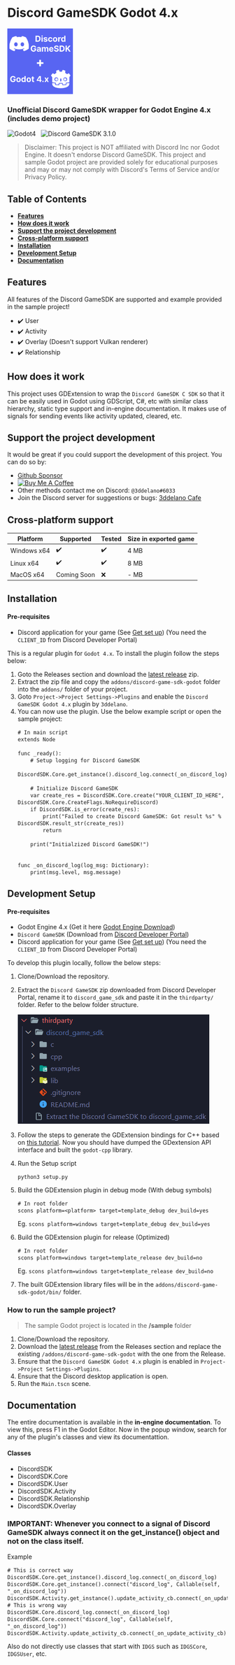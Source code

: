 Discord GameSDK Godot 4.x
=========================================
<img alt="Project Logo" src="./_media/logo.png" height="150">

### Unofficial Discord GameSDK wrapper for Godot Engine 4.x (includes demo project)

<img alt="Godot4" src="https://img.shields.io/badge/-Godot 4.x-478CBF?style=for-the-badge&logo=godotengine&logoWidth=20&logoColor=white" />&nbsp;&nbsp;&nbsp;<img alt="Discord GameSDK 3.1.0" src="https://img.shields.io/badge/-Discord GameSDK 3.1.0-5865f2?style=for-the-badge&logo=discord&logoWidth=20&logoColor=white" />

> Disclaimer: This project is NOT affiliated with Discord Inc nor Godot Engine. It doesn't endorse Discord GameSDK. This project and sample Godot project are provided solely for educational purposes and may or may not comply with Discord's Terms of Service and/or Privacy Policy.


## Table of Contents

- **[Features](#features)**
- **[How does it work](#how-does-it-work)**
- **[Support the project development](#support-the-project-development)**
- **[Cross-platform support](#cross-platform-support)**
- **[Installation](#installation)**
- **[Development Setup](#development-setup)**
- **[Documentation](#documentation)**


## Features

All features of the Discord GameSDK are supported and example provided in the sample project!

- ✔️ User
- ✔️ Activity
- ✔️ Overlay (Doesn't support Vulkan renderer)
- ✔️ Relationship


## How does it work

This project uses GDExtension to wrap the `Discord GameSDK C SDK` so that it can be easily used in Godot using GDScript, C#, etc with similar class hierarchy, static type support and in-engine documentation. It makes use of signals for sending events like activity updated, cleared, etc.


## Support the project development

It would be great if you could support the development of this project. You can do so by:
- [Github Sponsor](https://github.com/sponsors/3ddelano)
- <a href="https://www.buymeacoffee.com/3ddelano" target="_blank"><img height="41" width="174" src="https://cdn.buymeacoffee.com/buttons/v2/default-red.png" alt="Buy Me A Coffee" width="150" ></a>
- Other methods contact me on Discord: `@3ddelano#6033`
- Join the Discord server for suggestions or bugs: [3ddelano Cafe](https://discord.gg/FZY9TqW)


## Cross-platform support

| Platform    | Supported   | Tested | Size in exported game |
| ----------- | ----------- | ------ | --------------------- |
| Windows x64 | ✔️           | ✔️      | 4 MB                  |
| Linux x64   | ✔️           | ✔️      | 8 MB                  |
| MacOS x64   | Coming Soon | ❌      | - MB                  |


## Installation

#### Pre-requisites
- Discord application for your game (See [Get set up](https://discord.com/developers/docs/game-sdk/sdk-starter-guide#get-set-up)) (You need the `CLIENT_ID` from Discord Developer Portal)

This is a regular plugin for `Godot 4.x`. To install the plugin follow the steps below:

1. Goto the Releases section and download the [latest release](https://github.com/3ddelano/discord-game-sdk-godot/releases/latest) zip.
2. Extract the zip file and copy the `addons/discord-game-sdk-godot` folder into the `addons/` folder of your project.
3. Goto `Project->Project Settings->Plugins` and enable the `Discord GameSDK Godot 4.x` plugin by `3ddelano`.
4. You can now use the plugin. Use the below example script or open the sample project:
   ```GDScript
   # In main script
   extends Node

   func _ready():
       # Setup logging for Discord GameSDK
	   DiscordSDK.Core.get_instance().discord_log.connect(_on_discord_log)
       
       # Initialize Discord GameSDK
       var create_res = DiscordSDK.Core.create("YOUR_CLIENT_ID_HERE", DiscordSDK.Core.CreateFlags.NoRequireDiscord)
       if DiscordSDK.is_error(create_res):
           print("Failed to create Discord GameSDK: Got result %s" % DiscordSDK.result_str(create_res))
           return
       
       print("Initialzized Discord GameSDK!")
   

   func _on_discord_log(log_msg: Dictionary):
       print(msg.level, msg.message)
   ```


## Development Setup

#### Pre-requisites
- Godot Engine 4.x (Get it here [Godot Engine Download](https://godotengine.org/download/))
- `Discord GameSDK` (Download from [Discord Developer Portal](https://discord.com/developers/docs/game-sdk/sdk-starter-guide#step-1-get-the-thing))
- Discord application for your game (See [Get set up](https://discord.com/developers/docs/game-sdk/sdk-starter-guide#get-set-up)) (You need the `CLIENT_ID` from Discord Developer Portal)

To develop this plugin locally, follow the below steps:
1. Clone/Download the repository.

2. Extract the `Discord GameSDK` zip downloaded from Discord Developer Portal, rename it to `discord_game_sdk` and paste it in the `thirdparty/` folder. Refer to the below folder structure.
   
   <img src="./_media/discord_folder_structure.png">

3. Follow the steps to generate the GDExtension bindings for C++ based on [this tutorial](https://docs.godotengine.org/en/stable/tutorials/scripting/gdextension/gdextension_cpp_example.html#building-the-c-bindings). Now you should have dumped the GDextension API interface and built the `godot-cpp` library.

4. Run the Setup script
   ```shell
   python3 setup.py
   ```

5. Build the GDExtension plugin in debug mode (With debug symbols)
   ```shell
   # In root folder
   scons platform=<platform> target=template_debug dev_build=yes
   ```
   Eg. `scons platform=windows target=template_debug dev_build=yes`

6. Build the GDExtension plugin for release (Optimized)
   ```shell
   # In root folder
   scons platform=windows target=template_release dev_build=no
   ```
   Eg. `scons platform=windows target=template_release dev_build=no`

7. The built GDExtension library files will be in the `addons/discord-game-sdk-godot/bin/` folder.


### How to run the sample project?

> The sample Godot project is located in the **/sample** folder

1. Clone/Download the repository.
2. Download the [latest release](https://github.com/3ddelano/discord-game-sdk-godot/releases/latest) from the Releases section and replace the existing `/addons/discord-game-sdk-godot` with the one from the Release.
3. Ensure that the `Discord GameSDK Godot 4.x` plugin is enabled in `Project->Project Settings->Plugins`.
4. Ensure that the Discord desktop application is open.
5. Run the `Main.tscn` scene.


## Documentation

The entire documentation is available in the **in-engine documentation**. To view this, press F1 in the Godot Editor. Now in the popup window, search for any of the plugin's classes and view its documentattion.

#### Classes
- DiscordSDK
- DiscordSDK.Core
- DiscordSDK.User
- DiscordSDK.Activity
- DiscordSDK.Relationship
- DiscordSDK.Overlay

### IMPORTANT: Whenever you connect to a signal of Discord GameSDK always connect it on the get_instance() object and not on the class itself.

Example
```GDScript
# This is correct way
DiscordSDK.Core.get_instance().discord_log.connect(_on_discord_log)
DiscordSDK.Core.get_instance().connect("discord_log", Callable(self, "_on_discord_log"))
DiscordSDK.Activity.get_instance().update_activity_cb.connect(_on_update_activity_cb)
# This is wrong way
DiscordSDK.Core.discord_log.connect(_on_discord_log)
DiscordSDK.Core.connect("discord_log", Callable(self, "_on_discord_log"))
DiscordSDK.Activity.update_activity_cb.connect(_on_update_activity_cb)
```

Also do not directly use classes that start with `IDGS` such as `IDGSCore`, `IDGSUser`, etc.
